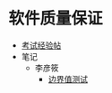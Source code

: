 # 软件质量保证

- [考试经验帖](docs/课内笔记/大三上/软件质量保证/考试经验帖.md)
- 笔记
  - 李彦筱
    - [边界值测试](docs/课内笔记/大三上/软件质量保证/笔记/李彦筱/边界值测试.md)